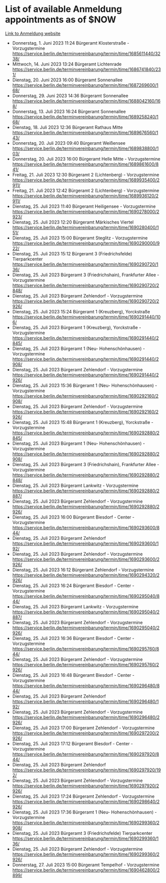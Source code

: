 # List of available Anmeldung appointments as of $NOW
[Link to Anmeldung website](https://service.berlin.de/terminvereinbarung/termin/tag.php?termin=1&anliegen[]=120686&dienstleisterlist=122210,122217,327316,122219,327312,122227,327314,122231,327346,122243,327348,122254,122252,329742,122260,329745,122262,329748,122271,327278,122273,327274,122277,327276,330436,122280,327294,122282,327290,122284,327292,122291,327270,122285,327266,122286,327264,122296,327268,150230,329760,122297,327286,122294,327284,122312,329763,122314,329775,122304,327330,122311,327334,122309,327332,317869,122281,327352,122279,329772,122283,122276,327324,122274,327326,122267,329766,122246,327318,122251,327320,122257,327322,122208,327298,122226,327300&herkunft=http%3A%2F%2Fservice.berlin.de%2Fdienstleistung%2F120686%2F)
- Donnerstag, 1. Juni 2023 11:24 Bürgeramt Klosterstraße - Vorzugstermine https://service.berlin.de/terminvereinbarung/termin/time/1685611440/3238/
- Mittwoch, 14. Juni 2023 13:24 Bürgeramt Lichtenrade https://service.berlin.de/terminvereinbarung/termin/time/1686741840/231/
- Dienstag, 20. Juni 2023 16:00 Bürgeramt Sonnenallee https://service.berlin.de/terminvereinbarung/termin/time/1687269600/168/
- Donnerstag, 29. Juni 2023 14:36 Bürgeramt Sonnenallee https://service.berlin.de/terminvereinbarung/termin/time/1688042160/168/
- Donnerstag, 13. Juli 2023 16:24 Bürgeramt Sonnenallee https://service.berlin.de/terminvereinbarung/termin/time/1689258240/168/
- Dienstag, 18. Juli 2023 12:36 Bürgeramt Rathaus Mitte https://service.berlin.de/terminvereinbarung/termin/time/1689676560/143/
- Donnerstag, 20. Juli 2023 09:40 Bürgeramt Weißensee https://service.berlin.de/terminvereinbarung/termin/time/1689838800/103/
- Donnerstag, 20. Juli 2023 16:00 Bürgeramt Helle Mitte - Vorzugstermine https://service.berlin.de/terminvereinbarung/termin/time/1689861600/841/
- Freitag, 21. Juli 2023 12:30 Bürgeramt 2 (Lichtenberg) - Vorzugstermine https://service.berlin.de/terminvereinbarung/termin/time/1689935400/2911/
- Freitag, 21. Juli 2023 12:42 Bürgeramt 2 (Lichtenberg) - Vorzugstermine https://service.berlin.de/terminvereinbarung/termin/time/1689936120/2911/
- Dienstag, 25. Juli 2023 11:40 Bürgeramt Heiligensee - Vorzugstermine https://service.berlin.de/terminvereinbarung/termin/time/1690278000/2923/
- Dienstag, 25. Juli 2023 12:20 Bürgeramt Märkisches Viertel https://service.berlin.de/terminvereinbarung/termin/time/1690280400/151/
- Dienstag, 25. Juli 2023 15:00 Bürgeramt Steglitz - Vorzugstermine https://service.berlin.de/terminvereinbarung/termin/time/1690290000/922/
- Dienstag, 25. Juli 2023 15:12 Bürgeramt 3 (Friedrichsfelde) Tierparkcenter https://service.berlin.de/terminvereinbarung/termin/time/1690290720/136/
- Dienstag, 25. Juli 2023  Bürgeramt 3 (Friedrichshain), Frankfurter Allee - Vorzugstermine https://service.berlin.de/terminvereinbarung/termin/time/1690290720/2848/
- Dienstag, 25. Juli 2023  Bürgeramt Zehlendorf - Vorzugstermine https://service.berlin.de/terminvereinbarung/termin/time/1690290720/2926/
- Dienstag, 25. Juli 2023 15:24 Bürgeramt 1 (Kreuzberg), Yorckstraße https://service.berlin.de/terminvereinbarung/termin/time/1690291440/106/
- Dienstag, 25. Juli 2023  Bürgeramt 1 (Kreuzberg), Yorckstraße - Vorzugstermine https://service.berlin.de/terminvereinbarung/termin/time/1690291440/2845/
- Dienstag, 25. Juli 2023  Bürgeramt 1 (Neu- Hohenschönhausen) - Vorzugstermine https://service.berlin.de/terminvereinbarung/termin/time/1690291440/2908/
- Dienstag, 25. Juli 2023  Bürgeramt Zehlendorf - Vorzugstermine https://service.berlin.de/terminvereinbarung/termin/time/1690291440/2926/
- Dienstag, 25. Juli 2023 15:36 Bürgeramt 1 (Neu- Hohenschönhausen) - Vorzugstermine https://service.berlin.de/terminvereinbarung/termin/time/1690292160/2908/
- Dienstag, 25. Juli 2023  Bürgeramt Zehlendorf - Vorzugstermine https://service.berlin.de/terminvereinbarung/termin/time/1690292160/2926/
- Dienstag, 25. Juli 2023 15:48 Bürgeramt 1 (Kreuzberg), Yorckstraße - Vorzugstermine https://service.berlin.de/terminvereinbarung/termin/time/1690292880/2845/
- Dienstag, 25. Juli 2023  Bürgeramt 1 (Neu- Hohenschönhausen) - Vorzugstermine https://service.berlin.de/terminvereinbarung/termin/time/1690292880/2908/
- Dienstag, 25. Juli 2023  Bürgeramt 3 (Friedrichshain), Frankfurter Allee - Vorzugstermine https://service.berlin.de/terminvereinbarung/termin/time/1690292880/2848/
- Dienstag, 25. Juli 2023  Bürgeramt Lankwitz - Vorzugstermine https://service.berlin.de/terminvereinbarung/termin/time/1690292880/2887/
- Dienstag, 25. Juli 2023  Bürgeramt Zehlendorf - Vorzugstermine https://service.berlin.de/terminvereinbarung/termin/time/1690292880/2926/
- Dienstag, 25. Juli 2023 16:00 Bürgeramt Biesdorf - Center - Vorzugstermine https://service.berlin.de/terminvereinbarung/termin/time/1690293600/844/
- Dienstag, 25. Juli 2023  Bürgeramt Zehlendorf https://service.berlin.de/terminvereinbarung/termin/time/1690293600/192/
- Dienstag, 25. Juli 2023  Bürgeramt Zehlendorf - Vorzugstermine https://service.berlin.de/terminvereinbarung/termin/time/1690293600/2926/
- Dienstag, 25. Juli 2023 16:12 Bürgeramt Zehlendorf - Vorzugstermine https://service.berlin.de/terminvereinbarung/termin/time/1690294320/2926/
- Dienstag, 25. Juli 2023 16:24 Bürgeramt Biesdorf - Center - Vorzugstermine https://service.berlin.de/terminvereinbarung/termin/time/1690295040/844/
- Dienstag, 25. Juli 2023  Bürgeramt Lankwitz - Vorzugstermine https://service.berlin.de/terminvereinbarung/termin/time/1690295040/2887/
- Dienstag, 25. Juli 2023  Bürgeramt Zehlendorf - Vorzugstermine https://service.berlin.de/terminvereinbarung/termin/time/1690295040/2926/
- Dienstag, 25. Juli 2023 16:36 Bürgeramt Biesdorf - Center - Vorzugstermine https://service.berlin.de/terminvereinbarung/termin/time/1690295760/844/
- Dienstag, 25. Juli 2023  Bürgeramt Zehlendorf - Vorzugstermine https://service.berlin.de/terminvereinbarung/termin/time/1690295760/2926/
- Dienstag, 25. Juli 2023 16:48 Bürgeramt Biesdorf - Center - Vorzugstermine https://service.berlin.de/terminvereinbarung/termin/time/1690296480/844/
- Dienstag, 25. Juli 2023  Bürgeramt Zehlendorf https://service.berlin.de/terminvereinbarung/termin/time/1690296480/192/
- Dienstag, 25. Juli 2023  Bürgeramt Zehlendorf - Vorzugstermine https://service.berlin.de/terminvereinbarung/termin/time/1690296480/2926/
- Dienstag, 25. Juli 2023 17:00 Bürgeramt Zehlendorf - Vorzugstermine https://service.berlin.de/terminvereinbarung/termin/time/1690297200/2926/
- Dienstag, 25. Juli 2023 17:12 Bürgeramt Biesdorf - Center - Vorzugstermine https://service.berlin.de/terminvereinbarung/termin/time/1690297920/844/
- Dienstag, 25. Juli 2023  Bürgeramt Zehlendorf https://service.berlin.de/terminvereinbarung/termin/time/1690297920/192/
- Dienstag, 25. Juli 2023  Bürgeramt Zehlendorf - Vorzugstermine https://service.berlin.de/terminvereinbarung/termin/time/1690297920/2926/
- Dienstag, 25. Juli 2023 17:24 Bürgeramt Zehlendorf - Vorzugstermine https://service.berlin.de/terminvereinbarung/termin/time/1690298640/2926/
- Dienstag, 25. Juli 2023 17:36 Bürgeramt 1 (Neu- Hohenschönhausen) - Vorzugstermine https://service.berlin.de/terminvereinbarung/termin/time/1690299360/2908/
- Dienstag, 25. Juli 2023  Bürgeramt 3 (Friedrichsfelde) Tierparkcenter https://service.berlin.de/terminvereinbarung/termin/time/1690299360/136/
- Dienstag, 25. Juli 2023  Bürgeramt Zehlendorf - Vorzugstermine https://service.berlin.de/terminvereinbarung/termin/time/1690299360/2926/
- Donnerstag, 27. Juli 2023 15:00 Bürgeramt Tempelhof - Vorzugstermine https://service.berlin.de/terminvereinbarung/termin/time/1690462800/2899/
